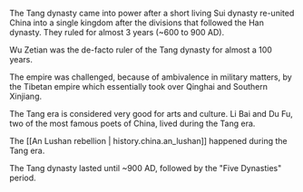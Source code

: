 The Tang dynasty came into power after a short living Sui dynasty re-united China into a single kingdom
after the divisions that followed the Han dynasty. They ruled for almost 3 years (~600 to 900 AD).

Wu Zetian was the de-facto ruler of the Tang dynasty for almost a 100 years.

The empire was challenged, because of ambivalence in military matters, by the Tibetan empire which
essentially took over Qinghai and Southern Xinjiang.

The Tang era is considered very good for arts and culture. Li Bai and Du Fu, two of the most famous
poets of China, lived during the Tang era.

The [[An Lushan rebellion | history.china.an_lushan]] happened during the Tang era.

The Tang dynasty lasted until ~900 AD, followed by the "Five Dynasties" period.

